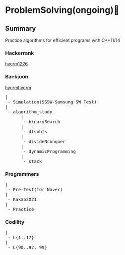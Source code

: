 # ProblemSolving(ongoing):wrench:

## Summary

Practice algorithms for efficient programs with C++11/14

### Hackerrank
[hyorm1226](https://www.hackerrank.com/hyorm1226)

### Baekjoon 
[hyormhyorm](https://www.acmicpc.net/user/hyormhyorm)
<pre>
|
 - Simulation(SSSW-Samsung SW Test)
|
 - algorithm_study
      |
       - binarySearch
      |
       - dfsnbfs
      |
       - divideNconquer
      |
       - dynamicProgramming
      |
       - stack
</pre>
### Programmers
<pre>
|
 - Pre-Test(for Naver)
|
 - Kakao2021
|
 - Practice
</pre>

### Codility
<pre>
|
 - L{1..17}
|
 - L{90..92, 99}
</pre>
